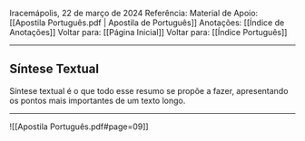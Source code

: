 Iracemápolis, 22 de março de 2024
Referência:
Material de Apoio: [[Apostila Português.pdf | Apostila de Português]]
Anotações: [[Índice de Anotações]]
Voltar para: [[Página Inicial]]
Voltar para: [[Índice Português]]
___________________
## Síntese Textual
Síntese textual é o que todo esse resumo se propõe a fazer, apresentando os pontos mais importantes de um texto longo.
___________________

![[Apostila Português.pdf#page=09]]
